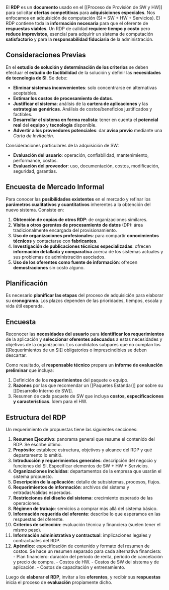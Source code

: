 El **RDP** es un **documento** usado en el [[Proceso de Provisión de SW y HW]] para solicitar **ofertas competitivas** para **adquisiciones especiales**. Nos enfocamos en adquisición de computación (SI = SW + HW + Servicios). El RDP contiene toda la **información necesaria** para que el oferente de **respuestas viables**. Un RDP de calidad **requiere tiempo y costo** pero **reduce imprevistos**, esencial para adquirir un sistema de computación **satisfactorio** y para la **responsabilidad fiduciaria** de la administración. 

## Consideraciones Previas

En el **estudio de solución y determinación de los criterios** se deben efectuar el **estudio de factibilidad** de la solución y definir las **necesidades de tecnología de SI**. Se debe:
- **Eliminar sistemas inconvenientes**: solo concentrarse en alternativas aceptables.
- **Estimar los costos de procesamiento de datos**.
- **Justificar el sistema**: análisis de la **cartera de aplicaciones** y las **estrategias genéricas**. Análisis de costos/beneficios justificados y factibles.
- **Desarrollar el sistema en forma realista**: tener en cuenta el **potencial real** del **equipo** y **tecnología** disponible.
- **Advertir a los proveedores potenciales**: dar **aviso previo** mediante una *Carta de Invitación*.

Consideraciones particulares de la adquisición de SW:
- **Evaluación del usuario**: operación, confiabilidad, mantenimiento, performance, costos.
- **Evaluación del proveedor**: uso, documentación, costos, modificación, seguridad, garantías.

## Encuesta de Mercado Informal

Para conocer las **posibilidades existentes** en el mercado y refinar los **parámetros cualitativos y cuantitativos** inherentes a la obtención del nuevo sistema. Consiste en:
1. **Obtención de copias de otros RDP**: de organizaciones similares.
2. **Visita a otros gerentes de procesamiento de datos** (DP): área tradicionalmente encargada del provisionamiento.
3. **Uso de organizaciones profesionales**: para compartir **conocimientos técnicos** y contactarse con **fabricantes**.
4. **Investigación de publicaciones técnicas especializadas**: ofrecen **información detallada** **y comparativa** acerca de los sistemas actuales y sus problemas de administración asociados.
5. **Uso de los oferentes como fuente de información**: ofrecen **demostraciones** sin costo alguno.

## Planificación

Es necesario **planificar las etapas** del proceso de adquisición para elaborar su **cronograma**. Los plazos dependen de las prioridades, tiempos, escala y vida útil esperada.

## Encuesta

Reconocer las **necesidades del usuario** para **identificar los requerimientos** de la aplicación y **seleccionar oferentes adecuados** a estas necesidades y objetivos de la organización. Los candidatos subpares que no cumplan los [[Requerimientos de un SI]] obligatorios o imprescindibles se deben descartar.

Como resultado, el **responsable técnico** prepara un **informe de evaluación preliminar** que incluya:
1. Definición de los **requerimientos** del paquete o equipo.
2. **Razones** por las que recomendar un [[Paquetes Estándar]] por sobre su [[Desarrollo Interno de SW]].
3. Resumen de cada paquete de SW que incluya **costos, especificaciones y características**. Ídem para el HW.

## Estructura del RDP

Un requerimiento de propuestas tiene las siguientes secciones:
1. **Resumen Ejecutivo**: panorama general que resume el contenido del RDP. Se escribe último.
2. **Propósito**: establece estructura, objetivos y alcance del RDP y qué departamento lo emitió.
3. **Introducción y requerimientos generales**: descripción del negocio y funciones del SI. Especificar elementos de SW + HW + Servicios.
4. **Organizaciones incluidas**: departamentos de la empresa que usarán el sistema propuesto.
5. **Descripción de la aplicación**: detalle de subsistemas, procesos, flujos.
6. **Requerimientos de información**: archivos del sistema y entradas/salidas esperadas.
7. **Restricciones del diseño del sistema**: crecimiento esperado de las operaciones.
8. **Régimen de trabajo**: servicios a comprar más allá del sistema básico.
9. **Información requerida del oferente**: describe lo que esperamos en las respuestas del oferente.
10. **Criterios de selección**: evaluación técnica y financiera (suelen tener el mismo peso).
11. **Información administrativa y contractual**: implicaciones legales y contractuales del RDP.
12.  **Apéndice**: especificación de contenido y formato del resumen de costos. Se hace un resumen separado para cada alternativa financiera:
	- Plan financiero: duración del período de renta, período de cancelación y precio de compra.
	- Costos de HW.
	- Costos de SW del sistema y de aplicación.
	- Costos de capacitación y entrenamiento.

Luego de **elaborar el RDP**, invitar a los **oferentes**, y recibir sus **respuestas** inicia el proceso de **evaluación** propiamente dicho.

